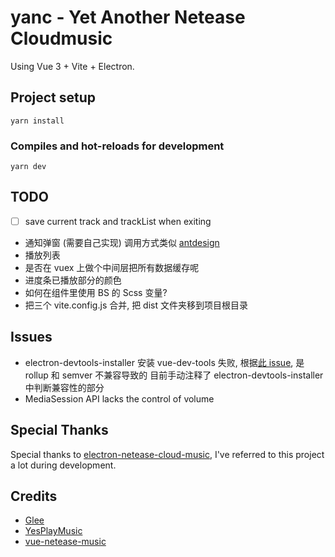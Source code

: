 # yanc - Yet Another Netease Cloudmusic
Using Vue 3 + Vite + Electron.
## Project setup
```
yarn install
```

### Compiles and hot-reloads for development
```
yarn dev
```

## TODO
- [ ] save current track and trackList when exiting
- 通知弹窗 (需要自己实现) 调用方式类似 [antdesign](https://2x.antdv.com/components/message-cn)
- 播放列表
- 是否在 vuex 上做个中间层把所有数据缓存呢
- 进度条已播放部分的颜色
- 如何在组件里使用 BS 的 Scss 变量?
- 把三个 vite.config.js 合并, 把 dist 文件夹移到项目根目录

## Issues
- electron-devtools-installer 安装 vue-dev-tools 失败, 根据[此 issue](https://github.com/MarshallOfSound/electron-devtools-installer/issues/187), 是 rollup 和 semver 不兼容导致的
  目前手动注释了 electron-devtools-installer 中判断兼容性的部分
- MediaSession API lacks the control of volume

## Special Thanks
Special thanks to [electron-netease-cloud-music](https://github.com/Rocket1184/electron-netease-cloud-music), I've referred to this project a lot during development. 

## Credits
- [Glee](https://github.com/nondanee/Glee)
- [YesPlayMusic](https://github.com/qier222/YesPlayMusic)
- [vue-netease-music](https://github.com/sl1673495/vue-netease-music)
